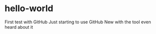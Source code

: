 # hello-world
First test with GitHub
Just starting to use GitHub
New with the tool even heard about it
